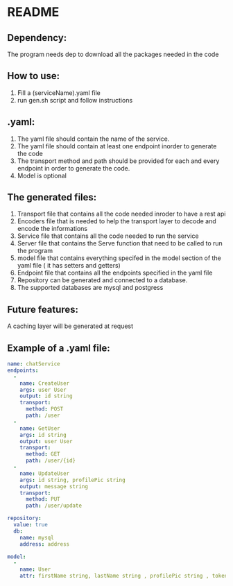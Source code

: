 # README

## Dependency:

The program needs dep to download all the packages needed in the code

## How to use:

1. Fill a (serviceName).yaml file
2. run gen.sh script and follow instructions

## .yaml:

1. The yaml file should contain the name of the service.
2. The yaml file should contain at least one endpoint inorder to generate the code
3. The transport method and path should be provided for each and every endpoint in order to generate the code.
4. Model is optional

## The generated files:

1. Transport file that contains all the code needed inroder to have a rest api
2. Encoders file that is needed to help the transport layer to decode and encode the informations
3. Service file that contains all the code needed to run the service
4. Server file that contains the Serve function that need to be called to run the program
5. model file that contains everything specifed in the model section of the yaml file ( it has setters and getters)
6. Endpoint file that contains all the endpoints specified in the yaml file
7. Repository can be generated and connected to a database.
8. The supported databases are mysql and postgress

## Future features:

A caching layer will be generated at request

## Example of a .yaml file:

```yaml
name: chatService
endpoints:
  -
    name: CreateUser
    args: user User
    output: id string
    transport: 
      method: POST
      path: /user
  -
    name: GetUser
    args: id string 
    output: user User
    transport:
      method: GET
      path: /user/{id}
  -
    name: UpdateUser
    args: id string, profilePic string
    output: message string
    transport:
      method: PUT
      path: /user/update

repository:
  value: true
  db:
    name: mysql
    address: address

model:
  -
    name: User
    attr: firstName string, lastName string , profilePic string , token string
```
